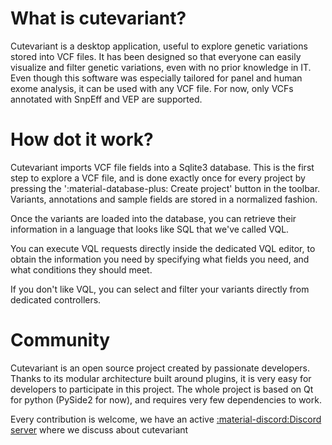 
# What is cutevariant?

Cutevariant is a desktop application, useful to explore genetic variations stored into VCF files.
It has been designed so that everyone can easily visualize and filter genetic variations, even with no prior knowledge in IT.
Even though this software was especially tailored for panel and human exome analysis, it can be used with any VCF file. For now, only VCFs annotated with SnpEff and VEP are supported.

# How dot it work?

Cutevariant imports VCF file fields into a Sqlite3 database. This is the first step to explore a VCF file, and is done exactly once for every project by pressing the ':material-database-plus: Create project' button in the toolbar. Variants, annotations and sample fields are stored in a normalized fashion.

Once the variants are loaded into the database, you can retrieve their information in a language that looks like SQL that we've called VQL.

You can execute VQL requests directly inside the dedicated VQL editor, to obtain the information you need by specifying what fields you need, and what conditions they should meet.

If you don't like VQL, you can select and filter your variants directly from dedicated controllers.
# Community

Cutevariant is an open source project created by passionate developers. Thanks to its modular architecture built around plugins, it is very easy for developers to participate in this project. The whole project is based on Qt for python (PySide2 for now), and requires very few dependencies to work.

Every contribution is welcome, we have an active [:material-discord:Discord server](https://discord.gg/7sSH4VSPKK) where we discuss about cutevariant 

